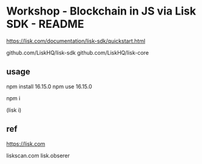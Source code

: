 # Workshop - Blockchain in JS via Lisk SDK - README

https://lisk.com/documentation/lisk-sdk/quickstart.html

github.com/LiskHQ/lisk-sdk
github.com/LiskHQ/lisk-core

## usage

npm install 16.15.0
npm use 16.15.0

npm i

(lisk i)

## ref

https://lisk.com

liskscan.com
lisk.obserer

